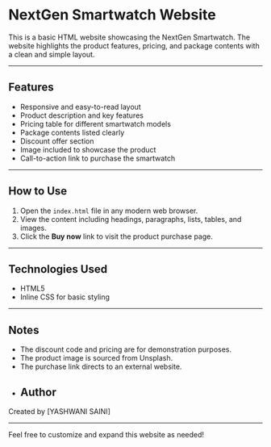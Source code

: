 # NextGen Smartwatch Website

This is a basic HTML website showcasing the NextGen Smartwatch. The website highlights the product features, pricing, and package contents with a clean and simple layout.

---

## Features

- Responsive and easy-to-read layout
- Product description and key features
- Pricing table for different smartwatch models
- Package contents listed clearly
- Discount offer section
- Image included to showcase the product
- Call-to-action link to purchase the smartwatch

---

## How to Use

1. Open the `index.html` file in any modern web browser.
2. View the content including headings, paragraphs, lists, tables, and images.
3. Click the **Buy now** link to visit the product purchase page.

---

## Technologies Used

- HTML5
- Inline CSS for basic styling

---

## Notes

- The discount code and pricing are for demonstration purposes.
- The product image is sourced from Unsplash.
- The purchase link directs to an external website.
- ## Author

Created by [YASHWANI SAINI]

---

Feel free to customize and expand this website as needed!
